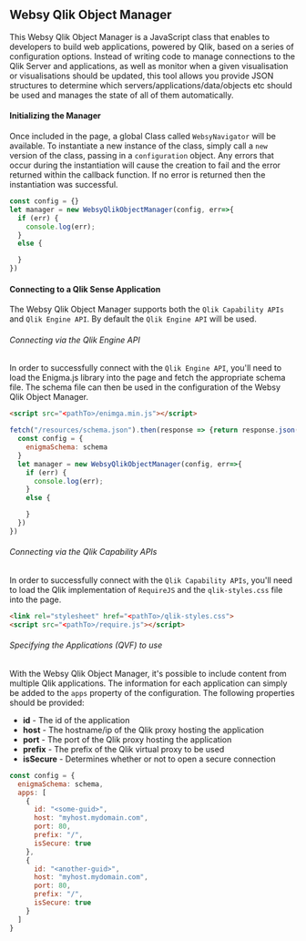 ## Websy Qlik Object Manager
This Websy Qlik Object Manager is a JavaScript class that enables to developers to build web applications, powered by Qlik, based on a series of configuration options. Instead of writing code to manage connections to the Qlik Server and applications, as well as monitor when a given visualisation or visualisations should be updated, this tool allows you provide JSON structures to determine which servers/applications/data/objects etc should be used and manages the state of all of them automatically.

#### Initializing the Manager
Once included in the page, a global Class called `WebsyNavigator` will be available. To instantiate a new instance of the class, simply call a `new` version of the class, passing in a `configuration` object. Any errors that occur during the instantiation will cause the creation to fail and the error returned within the callback function. If no error is returned then the instantiation was successful.
``` javascript
const config = {}
let manager = new WebsyQlikObjectManager(config, err=>{
  if (err) {
    console.log(err);
  }
  else {

  }
})
```

#### Connecting to a Qlik Sense Application
The Websy Qlik Object Manager supports both the `Qlik Capability APIs` and `Qlik Engine API`. By default the `Qlik Engine API` will be used.

###### Connecting via the Qlik Engine API
In order to successfully connect with the `Qlik Engine API`, you'll need to load the <a>Enigma.js</a> library into the page and fetch the appropriate schema file. The schema file can then be used in the configuration of the Websy Qlik Object Manager.
``` html
<script src="<pathTo>/enimga.min.js"></script>
```
``` javascript
fetch("/resources/schema.json").then(response => {return response.json()}).then(schema=>{
  const config = {
    enigmaSchema: schema
  }
  let manager = new WebsyQlikObjectManager(config, err=>{
    if (err) {
      console.log(err);
    }
    else {

    }
  })
})
```

###### Connecting via the Qlik Capability APIs
In order to successfully connect with the `Qlik Capability APIs`, you'll need to load the Qlik implementation of `RequireJS` and the `qlik-styles.css` file into the page.
``` html
<link rel="stylesheet" href="<pathTo>/qlik-styles.css">
<script src="<pathTo>/require.js"></script>
```

###### Specifying the Applications (QVF) to use
With the Websy Qlik Object Manager, it's possible to include content from multiple Qlik applications. The information for each application can simply be added to the `apps` property of the configuration. The following properties should be provided:
* **id** - The id of the application
* **host** - The hostname/ip of the Qlik proxy hosting the application
* **port** - The port of the Qlik proxy hosting the application
* **prefix** - The prefix of the Qlik virtual proxy to be used
* **isSecure** - Determines whether or not to open a secure connection
``` javascript
const config = {
  enigmaSchema: schema,
  apps: [
    {
      id: "<some-guid>",
      host: "myhost.mydomain.com",
      port: 80,
      prefix: "/",
      isSecure: true
    },
    {
      id: "<another-guid>",
      host: "myhost.mydomain.com",
      port: 80,
      prefix: "/",
      isSecure: true
    }
  ]
}
```
